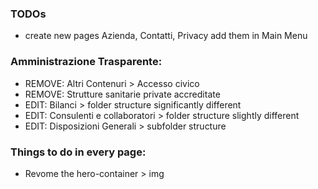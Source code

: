 ### TODOs
- create new pages Azienda, Contatti, Privacy add them in Main Menu

### Amministrazione Trasparente:
- REMOVE: Altri Contenuri > Accesso civico
- REMOVE: Strutture sanitarie private accreditate
- EDIT: Bilanci > folder structure significantly different
- EDIT: Consulenti e collaboratori > folder structure slightly different
- EDIT: Disposizioni Generali > subfolder structure

### Things to do in every page:
- Revome the hero-container > img

